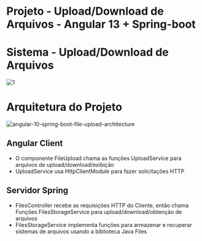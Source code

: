 # Projeto - Upload/Download de Arquivos - Angular 13 + Spring-boot

# Sistema - Upload/Download de Arquivos
![1](https://user-images.githubusercontent.com/47387393/177194213-6bbea258-cb77-4fb2-ae02-299e16e93217.PNG)

# Arquitetura do Projeto
![angular-10-spring-boot-file-upload-architecture](https://user-images.githubusercontent.com/47387393/177193172-37baf510-b21b-4617-8681-61714ff648a3.png)

## Angular Client
  - O componente FileUpload chama as funções UploadService para arquivos de upload/download/exibição
  - UploadService usa HttpClientModule para fazer solicitações HTTP
  
## Servidor Spring
  - FilesController recebe as requisições HTTP do Cliente, então chama Funções FilesStorageService para upload/download/obtenção de arquivos
  - FilesStorageService implementa funções para armazenar e recuperar sistemas de arquivos usando a biblioteca Java Files
